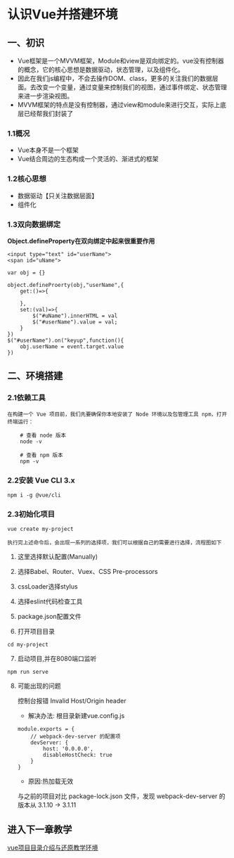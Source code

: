 # 认识Vue并搭建环境

## 一、初识

* Vue框架是一个MVVM框架，Module和view是双向绑定的。vue没有控制器的概念，它的核心思想是数据驱动，状态管理，以及组件化。
* 因此在我们js编程中，不会去操作DOM、class，更多的关注我们的数据层面。去改变一个变量，通过变量来控制我们的视图，通过事件绑定、状态管理来进一步渲染视图。
* MVVM框架的特点是没有控制器，通过view和module来进行交互，实际上底层已经帮我们封装了

### 1.1概况

* Vue本身不是一个框架
* Vue结合周边的生态构成一个灵活的、渐进式的框架

### 1.2核心思想

* 数据驱动【只关注数据层面】
* 组件化

### 1.3双向数据绑定

**Object.defineProperty在双向绑定中起来很重要作用**

```
<input type="text" id="userName">
<span id="uName">
```
```
var obj = {}

object.defineProerty(obj,"userName",{
    get:()=>{
        
    },
    set:(val)=>{
        $("#uName").innerHTML = val
        $("#userName").value = val;
    }
})
$("#userName").on("keyup",function(){
    obj.userName = event.target.value
})
```
## 二、环境搭建

### 2.1依赖工具

    在构建一个 Vue 项目前，我们先要确保你本地安装了 Node 环境以及包管理工具 npm，打开终端运行：
```
    # 查看 node 版本
    node -v

    # 查看 npm 版本
    npm -v
```

### 2.2安装 Vue CLI 3.x

`npm i -g @vue/cli`

### 2.3初始化项目

`vue create my-project`

    执行完上述命令后，会出现一系列的选择项，我们可以根据自己的需要进行选择，流程图如下

1. 这里选择默认配置(Manually)

2. 选择Babel、Router、Vuex、CSS Pre-processors

3. cssLoader选择stylus

4. 选择eslint代码检查工具

5. package.json配置文件

6. 打开项目目录

`cd my-project`

7. 启动项目,并在8080端口监听

`npm run serve`

8. 可能出现的问题

    控制台报错 Invalid Host/Origin header

    * 解决办法:
    根目录新建vue.config.js
    ```
    module.exports = {
        // webpack-dev-server 的配置项
        devServer: {
            host: '0.0.0.0',
            disableHostCheck: true
        }
    }
    ```
    * 原因:热加载无效
    
    与之前的项目对比 package-lock.json 文件，发现 webpack-dev-server 的版本从 3.1.10 -> 3.1.11 
    
## 进入下一章教学
[vue项目目录介绍与还原教学环境](https://wuhaohao1234.github.io/Teaching/#/Vue)